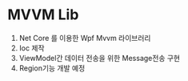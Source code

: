# MVVM Lib

1. Net Core 를 이용한 Wpf Mvvm 라이브러리
2. Ioc 제작
3. ViewModel간 데이터 전송을 위한 Message전송 구현
4. Region기능 개발 예정
